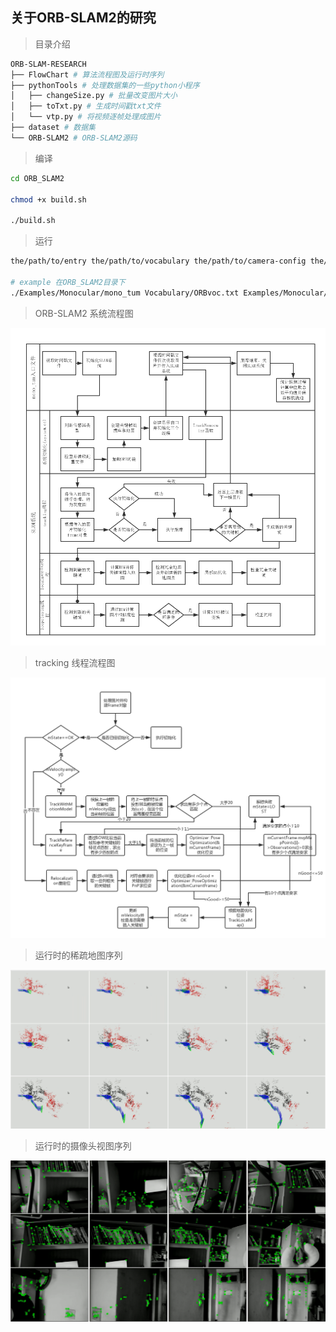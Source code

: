 ## 关于ORB-SLAM2的研究

> 目录介绍

``` bash
ORB-SLAM-RESEARCH
├── FlowChart # 算法流程图及运行时序列
├── pythonTools # 处理数据集的一些python小程序
│   ├── changeSize.py # 批量改变图片大小
│   ├── toTxt.py # 生成时间戳txt文件
│   └── vtp.py # 将视频逐帧处理成图片
├── dataset # 数据集
└── ORB-SLAM2 # ORB-SLAM2源码
```

> 编译
``` bash
cd ORB_SLAM2

chmod +x build.sh

./build.sh
```

> 运行
``` bash
the/path/to/entry the/path/to/vocabulary the/path/to/camera-config the/path/to/dataset

# example 在ORB_SLAM2目录下
./Examples/Monocular/mono_tum Vocabulary/ORBvoc.txt Examples/Monocular/TUM1.yaml /home/bill/Downloads/rgbd_dataset_freiburg1_xyz
```

> ORB-SLAM2 系统流程图

![SLAM系统流程图](./FlowChart/system.png)

> tracking 线程流程图

![tracking线程流程图](./FlowChart/tracking.png)

> 运行时的稀疏地图序列

![运行时的稀疏序列](./FlowChart/lct1.png)

> 运行时的摄像头视图序列

![运行时的摄像头视图序列](./FlowChart/lct2.png)
